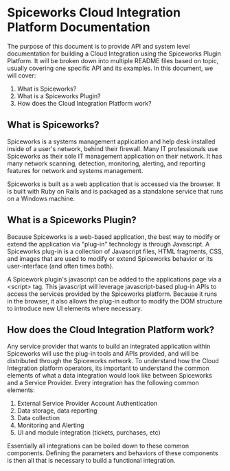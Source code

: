 Spiceworks Cloud Integration Platform Documentation
===================================================

The purpose of this document is to provide API and system level documentation for building a Cloud Integration using the Spiceworks Plugin Platform. It will be broken down into multiple README files based on topic, usually covering one specific API and its examples. In this document, we will cover:

1. What is Spiceworks?
2. What is a Spiceworks Plugin?
3. How does the Cloud Integration Platform work?

What is Spiceworks?
-------------------

Spiceworks is a systems management application and help desk installed inside of a user's network, behind their firewall. Many IT professionals use Spiceworks as their sole IT management application on their network. It has many network scanning, detection, monitoring, alerting, and reporting features for network and systems management.

Spiceworks is built as a web application that is accessed via the browser. It is built with Ruby on Rails and is packaged as a standalone service that runs on a Windows machine.

What is a Spiceworks Plugin?
----------------------------

Because Spiceworks is a web-based application, the best way to modify or extend the application via "plug-in" technology is through Javascript. A Spiceworks plug-in is a collection of Javascript files, HTML fragments, CSS, and images that are used to modify or extend Spiceworks behavior or its user-interface (and often times both).

A Spicework plugin's javascript can be added to the applications page via a &lt;script&gt; tag. This javascript will leverage javascript-based plug-in APIs to access the services provided by the Spiceworks platform. Because it runs in the browser, it also allows the plug-in author to modify the DOM structure to introduce new UI elements where necessary.

How does the Cloud Integration Platform work?
---------------------------------------------

Any service provider that wants to build an integrated application within Spiceworks will use the plug-in tools and APIs provided, and will be distributed through the Spiceworks network. To understand how the Cloud Integration platform operators, its important to understand the common elements of what a data integration would look like between Spiceworks and a Service Provider. Every integration has the following common elements:

1. External Service Provider Account Authentication
2. Data storage, data reporting
3. Data collection
4. Monitoring and Alerting
5. UI and module integration (tickets, purchases, etc)

Essentially all integrations can be boiled down to these common components. Defining the parameters and behaviors of these components is then all that is necessary to build a functional integration.